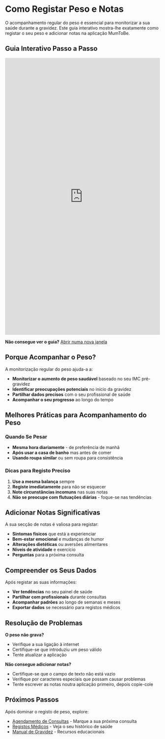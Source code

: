 # Como Registar Peso e Notas

O acompanhamento regular do peso é essencial para monitorizar a sua saúde durante a gravidez. Este guia interativo mostra-lhe exatamente como registar o seu peso e adicionar notas na aplicação MumToBe.

## Guia Interativo Passo a Passo

<iframe src="https://scribehow.com/viewer/How_to_Log_Weight_and_Notes_on_Mum_To_Be_App__Xh3qI22rRJKodBVDar3i5g"
width="100%"
height="900"
frameborder="0"
allowfullscreen
title="Como Registar Peso e Notas - Guia Interativo">
</iframe>

**Não consegue ver o guia?** [Abrir numa nova janela](https://scribehow.com/viewer/How_to_Log_Weight_and_Notes_on_Mum_To_Be_App__Xh3qI22rRJKodBVDar3i5g)

## Porque Acompanhar o Peso?

A monitorização regular do peso ajuda-a a:
- **Monitorizar o aumento de peso saudável** baseado no seu IMC pré-gravidez
- **Identificar preocupações potenciais** no início da gravidez
- **Partilhar dados precisos** com o seu profissional de saúde
- **Acompanhar o seu progresso** ao longo do tempo

## Melhores Práticas para Acompanhamento do Peso

### Quando Se Pesar
- **Mesma hora diariamente** - de preferência de manhã
- **Após usar a casa de banho** mas antes de comer
- **Usando roupa similar** ou sem roupa para consistência

### Dicas para Registo Preciso
1. **Use a mesma balança** sempre
2. **Registe imediatamente** para não se esquecer
3. **Note circunstâncias incomuns** nas suas notas
4. **Não se preocupe com flutuações diárias** - foque-se nas tendências

## Adicionar Notas Significativas

A sua secção de notas é valiosa para registar:
- **Sintomas físicos** que está a experienciar
- **Bem-estar emocional** e mudanças de humor
- **Alterações dietéticas** ou aversões alimentares
- **Níveis de atividade** e exercício
- **Perguntas** para a próxima consulta

## Compreender os Seus Dados

Após registar as suas informações:
- **Ver tendências** no seu painel de saúde
- **Partilhar com profissionais** durante consultas
- **Acompanhar padrões** ao longo de semanas e meses
- **Exportar dados** se necessário para registos médicos

## Resolução de Problemas

**O peso não grava?**
- Verifique a sua ligação à internet
- Certifique-se que introduziu um peso válido
- Tente atualizar a aplicação

**Não consegue adicionar notas?**
- Certifique-se que o campo de texto não está vazio
- Verifique por caracteres especiais que possam causar problemas
- Tente escrever as notas noutra aplicação primeiro, depois copie-cole

## Próximos Passos

Após dominar o registo de peso, explore:
- [Agendamento de Consultas](appointments.md) - Marque a sua próxima consulta
- [Registos Médicos](medical-records.md) - Veja o seu histórico de saúde
- [Manual de Gravidez](pregnancy-handbook.md) - Recursos educacionais
